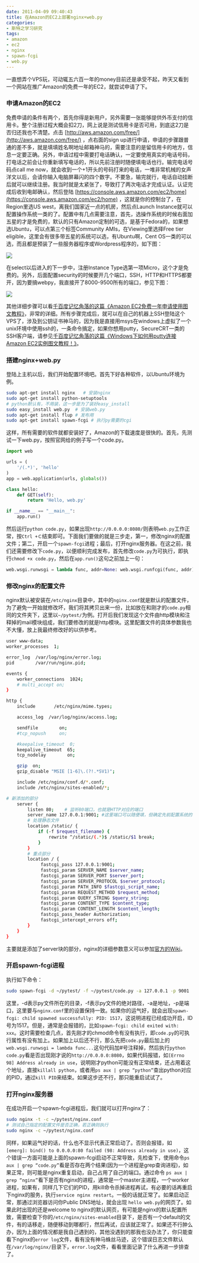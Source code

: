 ```yaml
---
date: 2011-04-09 09:40:43
title: 在Amazon的EC2上部署nginx+web.py
categories:
- 斯特之学习研究
tags:
- amazon
- ec2
- nginx
- spawn-fcgi
- web.py
---
```


一直想弄个VPS玩，可动辄五六百一年的money目前还是承受不起，昨天又看到一个网站在推广Amazon的免费一年的EC2，就尝试申请了下。

### 申请Amazon的EC2

免费申请的条件有两个，首先你得是新用户，另外需要一张能够提供外币支付的信用卡。整个注册过程大概会扣2刀，网上说是测试信用卡是否可用，到底这2刀是否归还我也不清楚。点击 [http://aws.amazon.com/free/](http://aws.amazon.com/free/) ，点右面的sign up进行申请，申请的步骤跟普通的差不多，就是填填姓名啊地址邮箱神马的，需要注意的是留信用卡的地方，信息一定要正确。另外，申请过程中需要打电话确认，一定要使用真实的电话号码，打电话之前会让你重新填写电话的，所以先前注册时随便填电话也行。输完电话号码点call me now，就会收到一个+1开头的号码打来的电话，一堆非常机械的女声洋文以后，会请你输入电脑屏幕闪的四个数字。不要急，输完就行，电话自动挂断后就可以继续注册。我当时就是太紧张了，导致打了两次电话才完成认证。认证完成后收到电邮确认，然后登陆 [https://console.aws.amazon.com/ec2/home](https://console.aws.amazon.com/ec2/home) ，这就是你的控制台了，在Region里选US west，离我们国家近一点的机房，然后点Launch Instance就可以配置操作系统一类的了。配置中有几点需要注意，首先，选操作系统的时候右面加五星的才是免费的，默认的只有Amazon定制的可选，是基于Fedora的，如果想选Ubuntu，可以点第三个标签Community AMIs，在Viewing里选择Free tier eligible，这里会有很多带五星的系统可以选，有Ubuntu啊，Cent OS一类的可以选，而且都是预装了一些服务器程序或Wordpress程序的，如下图：

![](http://pinkyjie-blog.qiniudn.com/images/build-nginx_webpy_on_amazon_ec2-1.png)

在select以后进入的下一步中，注册Instance Type选第一项Micro，这个才是免费的。另外，后面配置security的时候要开几个端口，SSH，HTTP和HTTPS都要开，因为要搞webpy，我直接开了8000-9500所有的端口，参见下图：

![](http://pinkyjie-blog.qiniudn.com/images/build-nginx_webpy_on_amazon_ec2-2.png)

其他详细步骤可以看[千百度记忆角落的这篇《Amazon EC2免费一年申请使用图文教程》](http://www.baidu.com.ru/archives/556.html)，非常的详细。所有步骤完成后，就可以在自己的机器上SSH登陆这个VPS了，涉及到公钥证书神马的，因为我是直接用msys在windows上虚拟了一个unix环境中使用ssh的，一条命令搞定，如果你想用putty，SecureCRT一类的SSH客户端，请参见[千百度记忆角落的这篇《Windows下如何用putty连接Amazon EC2实例图文教程！》](http://www.baidu.com.ru/archives/573.html)。

<!--more-->

### 搭建nginx+web.py

登陆上主机以后，我们开始配置环境吧。首先下好各种软件，以Ubuntu环境为例。

``` bash
sudo apt-get install nginx   # 安装nginx
sudo apt-get install python-setuptools
# python默认有，不用装，这一步是为了装好easy_install
sudo easy_install web.py  # 安装web.py
sudo apt-get install flup # 发布用
sudo apt-get install spawn-fcgi # 执行py需要的cgi
```

这样，所有需要的软件就都安装好了，Amazon的下载速度是很快的。首先，先测试一下web.py，按照官网给的例子写一个code.py。

``` python
import web

urls = (
    '/(.*)', 'hello'
)
app = web.application(urls, globals())

class hello:
    def GET(self):
        return 'Hello, web.py'

if __name__ == "__main__":
    app.run()
```

然后运行`python code.py`，如果出现`http://0.0.0.0:8080/`则表明`web.py`工作正常，按`Ctrl +Ｃ`结束即可。下面我们要做的就是三步走，第一，修改nginx的配置文件；第二，开启一个`spawn-fcgi`进程；最后，打开nginx服务器。在这之前，我们还需要修改下`code.py`，以便顺利完成发布，首先修改`code.py`为可执行，即执行`chmod +x code.py`，然后在`app.run()`这句之前加上一句：

``` python
web.wsgi.runwsgi = lambda func, addr=None: web.wsgi.runfcgi(func, addr)
```

### 修改nginx的配置文件

nginx默认被安装在`/etc/nginx`目录中，其中的`nginx.conf`就是默认的配置文件，为了避免一开始就修改坏，我们将其拷贝出来一份，比如放在和刚才的`code.py`相同的文件夹下，这里以`~/pytest/`为例。打开后我们发现这个文件由http模块和注释掉的mail模块组成，我们要修改的就是http模块。这里配置文件的具体参数我也不大懂，放上我最终修改好的以供参考。

``` bash 
user www-data;
worker_processes  1;

error_log  /var/log/nginx/error.log;
pid        /var/run/nginx.pid;

events {
    worker_connections  1024;
    # multi_accept on;
}

http {
    include       /etc/nginx/mime.types;

    access_log  /var/log/nginx/access.log;

    sendfile        on;
    #tcp_nopush     on;

    #keepalive_timeout  0;
    keepalive_timeout  65;
    tcp_nodelay        on;

    gzip  on;
    gzip_disable "MSIE [1-6]\.(?!.*SV1)";

    include /etc/nginx/conf.d/*.conf;
    include /etc/nginx/sites-enabled/*;

# 新添加的部分
    server {
        listen 80;    # 监听80端口，也就是HTTP对应的端口
        server_name 127.0.0.1:9001; #这里端口可以随便填，但确定先前配置系统的时候已开通
        # 处理静态文件
        location /static/ {
            if (-f $request_filename) {
                rewrite ^/static/(.*)$ /static/$1 break;
            }
        }
        # 重点部分
        location / {
             fastcgi_pass 127.0.0.1:9001;
             fastcgi_param SERVER_NAME $server_name;
             fastcgi_param SERVER_PORT $server_port;
             fastcgi_param SERVER_PROTOCOL $server_protocol;
             fastcgi_param PATH_INFO $fastcgi_script_name;
             fastcgi_param REQUEST_METHOD $request_method;
             fastcgi_param QUERY_STRING $query_string;
             fastcgi_param CONTENT_TYPE $content_type;
             fastcgi_param CONTENT_LENGTH $content_length;
             fastcgi_pass_header Authorization;
             fastcgi_intercept_errors off;
        }
    }
}
```

主要就是添加了server块的部分，nginx的详细参数意义可以参加[官方的Wiki](http://wiki.nginx.org/NginxChsHttpCoreModule)。

### 开启spawn-fcgi进程

执行如下命令：

``` bash
sudo spawn-fcgi -d ~/pytest/ -f ~/pytest/code.py -a 127.0.0.1 -p 9001
```

这里，-d表示py文件所在的目录，-f表示py文件的绝对路径，-a是地址，-p是端口，这里要与`nginx.conf`里的设置保持一致。如果你的运气好，就会出现`spawn-fcgi: child spawned successfully: PID: 1517`，这说明进程已经成功开启，ID号为1517。但是，通常是会报错的，比如`spawn-fcgi: child exited with: xxx`。这时需要检查几点，首先刚才的chmod命令有没有执行，即`code.py`的可执行属性有没有加上。如果加上以后还不行，那么先把`code.py`最后加上的`web.wsgi.runwsgi = lambda func...`这句代码加#号注释掉，然后执行`python code.py`看是否出现刚才说的`http://0.0.0.0:8080`，如果代码报错，如`[Errno 98] Address already in use`，说明刚才python可能没有正常结束，还占用着这个地址，直接`killall python`，或者用`ps aux | grep “python”`查出python对应的PID，通过`kill PID`来结束。如果这步还不行，那只能重启试试了。

### 打开nginx服务器

在成功开启一个spawn-fcgi进程后，我们就可以打开nginx了：

``` bash
sudo nginx -t -c ~/pytest/nginx.conf
# 测试自己指定的配置文件是否正确，若正确则执行
sudo nginx -c ~/pytest/nginx.conf
```

同样，如果运气好的话，什么也不显示代表正常启动了。否则会报错，如`[emerg]: bind() to 0.0.0.0:80 failed (98: Address already in use)`，这个错误一方面可能是上面的spawn-fcgi启动不正常导致，先检查下，使用命令`ps aux | grep “code.py”`看是否存在两个结果(因为一个进程是grep查询进程)，如果正常，则可能是nginx重复启动，自己占用了自己的端口。通过命令 `ps aux | grep “nginx”`看下是否有nginx的进程，通常是一个master主进程，一个worker进程，如果有，同样几下它们的PID，用kill命令杀掉进程再试，有必要的话再重启下nginx的服务，执行`service nginx restart`。一般的话就正常了。如果启动正常，那通过浏览器访问你Public DNS地址，就会出现 `hello web.py`的网页了。如果此时出现的还是welcome to nginx的默认网页，有可能是nginx的默认配置所致，需要检查下你的`/etc/nginx/sites-enabled`目录下，是否有一个default的文件，有的话移走，随便移动到哪都行，然后再试，应该就正常了。如果还不行肿么办，因为上面的情况都是我自己遇到的，其他没遇到的那我也没办法了，你只能查看下nginx的`error log`文件，看有没有神马蛛丝马迹，这个错误日志文件默认在`/var/log/nginx/`目录下，`error.log`文件，看看里面记录了什么再进一步排查了。
